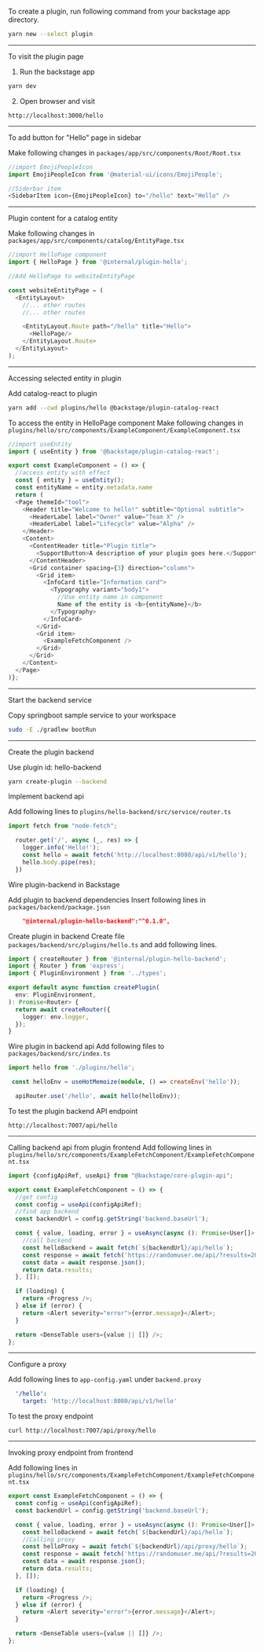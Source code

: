 To create a plugin, run following command from your backstage app directory.

```sh
yarn new --select plugin
```
---

To visit the plugin page
1. Run the backstage app
  ```sh
  yarn dev
  ```
2. Open browser and visit
  ```
  http://localhost:3000/hello
  ```
---  
To add button for "Hello" page in sidebar

Make following changes in `packages/app/src/components/Root/Root.tsx`

```typescript
//import EmojiPeopleIcon
import EmojiPeopleIcon from '@material-ui/icons/EmojiPeople';
```

```typescript
//Siderbar item 
<SidebarItem icon={EmojiPeopleIcon} to="/hello" text="Hello" />

```
---
Plugin content for a catalog entity

Make following changes in `packages/app/src/components/catalog/EntityPage.tsx`

```typescript
//import HelloPage component
import { HelloPage } from '@internal/plugin-hello';
```
```typescript
//Add HelloPage to websiteEntityPage

const websiteEntityPage = (
  <EntityLayout>
    //... other routes
    //... other routes

    <EntityLayout.Route path="/hello" title="Hello">
      <HelloPage/>
    </EntityLayout.Route>
  </EntityLayout>
);

```
---
Accessing selected entity in plugin

Add catalog-react to plugin
```sh
yarn add --cwd plugins/hello @backstage/plugin-catalog-react
```

To access the entity in HelloPage component
Make following changes in `plugins/hello/src/components/ExampleComponent/ExampleComponent.tsx`

```typescript
//import useEntity
import { useEntity } from '@backstage/plugin-catalog-react';
```
```typescript
export const ExampleComponent = () => {
  //access entity with effect
  const { entity } = useEntity();
  const entityName = entity.metadata.name
  return (
  <Page themeId="tool">
    <Header title="Welcome to hello!" subtitle="Optional subtitle">
      <HeaderLabel label="Owner" value="Team X" />
      <HeaderLabel label="Lifecycle" value="Alpha" />
    </Header>
    <Content>
      <ContentHeader title="Plugin title">
        <SupportButton>A description of your plugin goes here.</SupportButton>
      </ContentHeader>
      <Grid container spacing={3} direction="column">
        <Grid item>
          <InfoCard title="Information card">
            <Typography variant="body1">
              //Use entity name in component
              Name of the entity is <b>{entityName}</b>
            </Typography>
          </InfoCard>
        </Grid>
        <Grid item>
          <ExampleFetchComponent />
        </Grid>
      </Grid>
    </Content>
  </Page>
)};
```
---
Start the backend service

Copy springboot sample service to your workspace
```sh
sudo -E ./gradlew bootRun
```

---
Create the plugin backend

Use plugin id: hello-backend
```sh
yarn create-plugin --backend
```

Implement backend api

Add following lines to `plugins/hello-backend/src/service/router.ts`
```typescript
import fetch from "node-fetch";
```

```typescript
  router.get('/', async (_, res) => {
    logger.info('Hello!');
    const hello = await fetch('http://localhost:8080/api/v1/hello');
    hello.body.pipe(res);
  })
```

Wire plugin-backend in Backstage

Add plugin to backend dependencies
Insert following lines in `packages/backend/package.json`
```json
    "@internal/plugin-hello-backend":"^0.1.0",
```

Create plugin in backend
Create file `packages/backend/src/plugins/hello.ts` and add following lines.
```typescript
import { createRouter } from '@internal/plugin-hello-backend';
import { Router } from 'express';
import { PluginEnvironment } from '../types';

export default async function createPlugin(
  env: PluginEnvironment,
): Promise<Router> {
  return await createRouter({
    logger: env.logger,
  });
}
```

Wire plugin in backend api
Add following files to `packages/backend/src/index.ts`
```typescript
import hello from './plugins/hello';
```

```typescript
 const helloEnv = useHotMemoize(module, () => createEnv('hello'));
```

```typescript
  apiRouter.use('/hello', await hello(helloEnv));
```

To test the plugin backend API endpoint
```
http://localhost:7007/api/hello
```
---
Calling backend api from plugin frontend
Add following lines in `plugins/hello/src/components/ExampleFetchComponent/ExampleFetchComponent.tsx`

```typescript
import {configApiRef, useApi} from "@backstage/core-plugin-api";
```

```typescript
export const ExampleFetchComponent = () => {
  //get config
  const config = useApi(configApiRef);
  //find app backend
  const backendUrl = config.getString('backend.baseUrl');

  const { value, loading, error } = useAsync(async (): Promise<User[]> => {
    //call backend
    const helloBackend = await fetch(`${backendUrl}/api/hello`);
    const response = await fetch('https://randomuser.me/api/?results=20');
    const data = await response.json();
    return data.results;
  }, []);

  if (loading) {
    return <Progress />;
  } else if (error) {
    return <Alert severity="error">{error.message}</Alert>;
  }

  return <DenseTable users={value || []} />;
};
```
---
Configure a proxy

Add following lines to `app-config.yaml` under `backend.proxy`
```yaml
  '/hello':
    target: 'http://localhost:8080/api/v1/hello'
```
To test the proxy endpoint
```
curl http://localhost:7007/api/proxy/hello
```
---

Invoking proxy endpoint from frontend

Add following lines in `plugins/hello/src/components/ExampleFetchComponent/ExampleFetchComponent.tsx`

```typescript
export const ExampleFetchComponent = () => {
  const config = useApi(configApiRef);
  const backendUrl = config.getString('backend.baseUrl');

  const { value, loading, error } = useAsync(async (): Promise<User[]> => {
    const helloBackend = await fetch(`${backendUrl}/api/hello`);
    //Calling proxy
    const helloProxy = await fetch(`${backendUrl}/api/proxy/hello`); 
    const response = await fetch('https://randomuser.me/api/?results=20');
    const data = await response.json();
    return data.results;
  }, []);

  if (loading) {
    return <Progress />;
  } else if (error) {
    return <Alert severity="error">{error.message}</Alert>;
  }

  return <DenseTable users={value || []} />;
};
```



